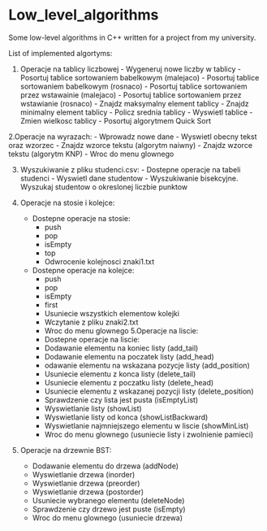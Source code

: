 # Low_level_algorithms
Some low-level algorithms in C++ written for a project from my university.

List of implemented algortyms:

  1. Operacje na tablicy liczbowej
    -	Wygeneruj nowe liczby w tablicy
    -	Posortuj tablice sortowaniem babelkowym (malejaco)
    -	Posortuj tablice sortowaniem babelkowym (rosnaco)
    -	Posortuj tablice sortowaniem przez wstawainie (malejaco)
    -	Posortuj tablice sortowaniem przez wstawianie (rosnaco)
    -	Znajdz maksymalny element tablicy
    -	Znajdz minimalny element tablicy
    -	Policz srednia tablicy
    -	Wyswietl tablice
    -	Zmien wielkosc tablicy
    -	Posortuj algorytmem Quick Sort
    
  2.Operacje na wyrazach:
    - Wprowadz nowe dane
    - Wyswietl obecny tekst oraz wzorzec
    - Znajdz wzorce tekstu (algorytm naiwny)
    - Znajdz wzorce tekstu (algorytm KNP)
    - Wroc do menu glownego
  
  3. Wyszukiwanie z pliku studenci.csv:
    - Dostepne operacje na tabeli studenci
    - Wyswietl dane studentow
    - Wyszukiwanie bisekcyjne. Wyszukaj studentow o okreslonej liczbie punktow
    
  4. Operacje na stosie i kolejce:
     - Dostepne operacje na stosie:
        - push
        - pop
        - isEmpty
        - top
        - Odwrocenie kolejnosci znaki1.txt
      - Dostepne operacje na kolejce:
        - push
        - pop
        - isEmpty
        - first
        - Usuniecie wszystkich elementow kolejki
        - Wczytanie z pliku znaki2.txt
        - Wroc do menu glownego
  5.Operacje na liscie:
        - Dostepne operacje na liscie: 
        - Dodawanie elementu na koniec listy (add_tail)
        - Dodawanie elementu na poczatek listy (add_head)
        - odawanie elementu na wskazana pozycje listy (add_position)
        - Usuniecie elementu z konca listy (delete_tail)
        - Usuniecie elementu z poczatku listy (delete_head)
        - Usuniecie elementu z wskazanej pozycji listy (delete_position)
        - Sprawdzenie czy lista jest pusta (isEmptyList)
        - Wyswietlanie listy (showList)
        - Wyswietlanie listy od konca (showListBackward)
        - Wyswietlanie najmniejszego elementu w liscie (showMinList)
        - Wroc do menu glownego (usuniecie listy i zwolnienie pamieci)
  6. Operacje na drzewnie BST:
        - Dodawanie elementu do drzewa (addNode)
        - Wyswietlanie drzewa (inorder)
        - Wyswietlanie drzewa (preorder)
        - Wyswietlanie drzewa (postorder)
        - Usuniecie wybranego elementu (deleteNode)
        - Sprawdzenie czy drzewo jest puste (isEmpty)
        - Wroc do menu glownego (usuniecie drzewa)
  
